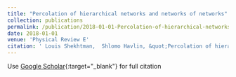 ```yaml
---
title: "Percolation of hierarchical networks and networks of networks"
collection: publications
permalink: /publication/2018-01-01-Percolation-of-hierarchical-networks-and-networks-of-networks
date: 2018-01-01
venue: 'Physical Review E'
citation: ' Louis Shekhtman,  Shlomo Havlin, &quot;Percolation of hierarchical networks and networks of networks.&quot; Physical Review E, 2018.'
---
```

Use [Google Scholar](https://scholar.google.com/scholar?q=Percolation+of+hierarchical+networks+and+networks+of+networks){:target="_blank"} for full citation